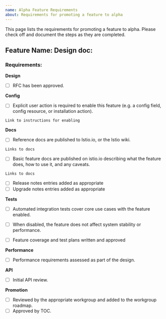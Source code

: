 ```yaml
---
name: Alpha Feature Requirements
about: Requirements for promoting a feature to alpha
---
```


This page lists the requirements for promoting a feature to alpha. Please check off and document the steps as they are completed.

**Feature Name:** 
**Design doc:**
--- 

### Requirements: 

**Design**

- [ ] RFC has been approved. 

**Config**

- [ ] Explicit user action is required to enable this feature (e.g. a config field, config resource, or installation action). 

```
Link to instructions for enabling
```

**Docs**

- [ ] Reference docs are published to Istio.io, or the Istio wiki.

```
Links to docs
```

- [ ] Basic feature docs are published on istio.io describing what the feature does, how to use it, and any caveats. 
```
Links to docs
```
- [ ] Release notes entries added as appropriate
- [ ] Upgrade notes entries added as appropriate

**Tests**

- [ ] Automated integration tests cover core use cases with the feature enabled. 
- [ ] When disabled, the feature does not affect system stability or performance. 
- [ ] Feature coverage and test plans written and approved


**Performance**
- [ ] Performance requirements assessed as part of the design. 

**API**

- [ ] Initial API review.

**Promotion**

- [ ] Reviewed by the appropriate workgroup and added to the workgroup roadmap.
- [ ] Approved by TOC.
